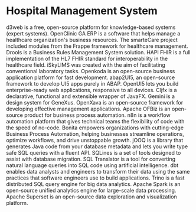 # Hospital Management System

d3web is a free, open-source platform for knowledge-based systems (expert systems). OpenClinic GA ERP is a software that helps manage a healthcare organization's business resources. The smarteCare project included modules from the Frappe framework for healthcare management. Drools is a Business Rules Management System solution. HAPI FHIR is a full implementation of the HL7 FHIR standard for interoperability in the healthcare field. iSkyLIMS was created with the aim of facilitating conventional laboratory tasks. Openkoda is an open-source business application platform for fast development. abap2UI5, an open-source framework to develop UI5 apps purely in ABAP. OpenUI5 lets you build enterprise-ready web applications, responsive to all devices. Cljfx is a declarative, functional and extensible wrapper of JavaFX. Gemini is a design system for GeneXus. OpenXava is an open-source framework for developing effective management applications. Apache OFBiz is an open-source product for business process automation. n8n is a workflow automation platform that gives technical teams the flexibility of code with the speed of no-code. Bonita empowers organizations with cutting-edge Business Process Automation, helping businesses streamline operations, optimize workflows, and drive unstoppable growth. jOOQ is a library that generates Java code from your database metadata and lets you write type safe SQL queries with a fluent API. SQLines is a set of tools designed to assist with database migration. SQL Translator is a tool for converting natural language queries into SQL code using artificial intelligence. dbt enables data analysts and engineers to transform their data using the same practices that software engineers use to build applications. Trino is a fast distributed SQL query engine for big data analytics. Apache Spark is an open-source unified analytics engine for large-scale data processing. Apache Superset is an open-source data exploration and visualization platform.